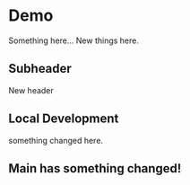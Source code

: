 # Demo

Something here...
New things here.

## Subheader
New header

## Local Development
something changed here.

## Main has something changed!
